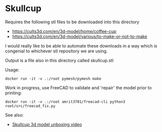 # Skullcup

Requires the following stl files to be downloaded into this directory

- https://cults3d.com/en/3d-model/home/coffee-cup
- https://cults3d.com/en/3d-model/various/to-make-or-not-to-make

I would really like to be able to automate these downloads in a way which is congenial to whichever stl repository we are using.

Output is a file also in this directory called skullcup.stl

Usage:

    docker run -it -v .:/root pymesh/pymesh make

Work in progress, use FreeCAD to validate and 'repair' the model prior to printing:


    docker run -it -v .:/root amrit3701/freecad-cli python3 root/src/freecad_fix.py

See also:

- [Skullcup 3d model unboxing video](https://www.youtube.com/watch?v=ma1O-DAhuYg&t=1s)
